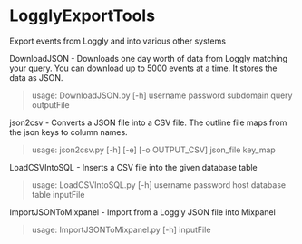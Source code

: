 LogglyExportTools
=================

Export events from Loggly and into various other systems

DownloadJSON - Downloads one day worth of data from Loggly matching your query. You can download up to 5000 events at a time. It stores the data as JSON.
>usage: DownloadJSON.py [-h] username password subdomain query outputFile

json2csv - Converts a JSON file into a CSV file. The outline file maps from the json keys to column names.
>usage: json2csv.py [-h] [-e] [-o OUTPUT_CSV] json_file key_map

LoadCSVIntoSQL - Inserts a CSV file into the given database table
>usage: LoadCSVIntoSQL.py [-h] username password host database table inputFile

ImportJSONToMixpanel - Import from a Loggly JSON file into Mixpanel
>usage: ImportJSONToMixpanel.py [-h] inputFile
